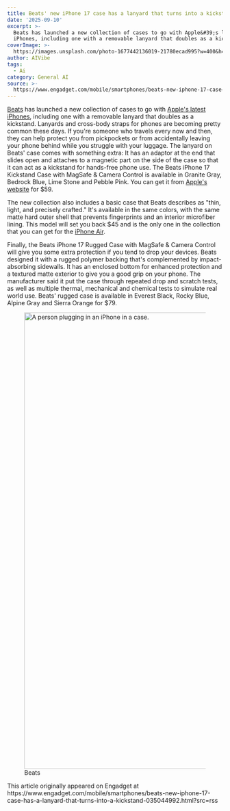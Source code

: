 ```yaml
---
title: Beats' new iPhone 17 case has a lanyard that turns into a kickstand
date: '2025-09-10'
excerpt: >-
  Beats has launched a new collection of cases to go with Apple&#39;s latest
  iPhones, including one with a removable lanyard that doubles as a kickstand...
coverImage: >-
  https://images.unsplash.com/photo-1677442136019-21780ecad995?w=400&h=200&fit=crop&auto=format
author: AIVibe
tags:
  - Ai
category: General AI
source: >-
  https://www.engadget.com/mobile/smartphones/beats-new-iphone-17-case-has-a-lanyard-that-turns-into-a-kickstand-035044992.html?src=rss
---
```

<p><a data-i13n="elm:affiliate_link;sellerN:Apple;elmt:;cpos:1;pos:1" href="https://shopping.yahoo.com/rdlw?merchantId=4130e2f0-a14f-4c5e-bdab-cd52ac7d8e79&amp;siteId=us-engadget&amp;pageId=1p-autolink&amp;contentUuid=437722c1-e012-4dc4-b1b3-05fa82a9e425&amp;featureId=text-link&amp;merchantName=Apple&amp;linkText=Beats&amp;custData=eyJzb3VyY2VOYW1lIjoiV2ViLURlc2t0b3AtVmVyaXpvbiIsImxhbmRpbmdVcmwiOiJodHRwczovL3d3dy5hcHBsZS5jb20vc2hvcC9hY2Nlc3Nvcmllcy9hbGwvYmVhdHMtZmVhdHVyZWQiLCJjb250ZW50VXVpZCI6IjQzNzcyMmMxLWUwMTItNGRjNC1iMWIzLTA1ZmE4MmE5ZTQyNSIsIm9yaWdpbmFsVXJsIjoiaHR0cHM6Ly93d3cuYXBwbGUuY29tL3Nob3AvYWNjZXNzb3JpZXMvYWxsL2JlYXRzLWZlYXR1cmVkIn0&amp;signature=AQAAAVsnLDrYggiOIt6aYE_f4MmKKA_TRfRzAZYGyrbbV9xV&amp;gcReferrer=https%3A%2F%2Fwww.apple.com%2Fshop%2Faccessories%2Fall%2Fbeats-featured" class="rapid-with-clickid" data-original-link="https://www.apple.com/shop/accessories/all/beats-featured">Beats</a> has launched a new collection of cases to go with <a data-i13n="cpos:2;pos:1" href="https://www.engadget.com/mobile/smartphones/everything-apple-revealed-at-the-iphone-17-launch-event-iphone-air-iphone-17-pro-airpods-pro-3-and-more-171028663.html">Apple&#39;s latest iPhones</a>, including one with a removable lanyard that doubles as a kickstand. Lanyards and cross-body straps for phones are becoming pretty common these days. If you&#39;re someone who travels every now and then, they can help protect you from pickpockets or from accidentally leaving your phone behind while you struggle with your luggage. The lanyard on Beats&#39; case comes with something extra: It has an adaptor at the end that slides open and attaches to a magnetic part on the side of the case so that it can act as a kickstand for hands-free phone use. The Beats iPhone 17 Kickstand Case with MagSafe &amp; Camera Control is available in Granite Gray, Bedrock Blue, Lime Stone and Pebble Pink. You can get it from <a data-i13n="elm:affiliate_link;sellerN:Apple;elmt:;cpos:3;pos:1" href="https://shopping.yahoo.com/rdlw?merchantId=4130e2f0-a14f-4c5e-bdab-cd52ac7d8e79&amp;siteId=us-engadget&amp;pageId=1p-autolink&amp;contentUuid=437722c1-e012-4dc4-b1b3-05fa82a9e425&amp;featureId=text-link&amp;merchantName=Apple&amp;linkText=Apple%27s+website&amp;custData=eyJzb3VyY2VOYW1lIjoiV2ViLURlc2t0b3AtVmVyaXpvbiIsImxhbmRpbmdVcmwiOiJodHRwczovL3d3dy5hcHBsZS5jb20vc2hvcC9hY2Nlc3Nvcmllcy9hbGwvYmVhdHMtZmVhdHVyZWQiLCJjb250ZW50VXVpZCI6IjQzNzcyMmMxLWUwMTItNGRjNC1iMWIzLTA1ZmE4MmE5ZTQyNSIsIm9yaWdpbmFsVXJsIjoiaHR0cHM6Ly93d3cuYXBwbGUuY29tL3Nob3AvYWNjZXNzb3JpZXMvYWxsL2JlYXRzLWZlYXR1cmVkIn0&amp;signature=AQAAAVsnLDrYggiOIt6aYE_f4MmKKA_TRfRzAZYGyrbbV9xV&amp;gcReferrer=https%3A%2F%2Fwww.apple.com%2Fshop%2Faccessories%2Fall%2Fbeats-featured" class="rapid-with-clickid" data-original-link="https://www.apple.com/shop/accessories/all/beats-featured">Apple&#39;s website</a> for $59.&nbsp;</p>
<p>The new collection also includes a basic case that Beats describes as &quot;thin, light, and precisely crafted.&quot; It&#39;s available in the same colors, with the same matte hard outer shell that prevents fingerprints and an interior microfiber lining. This model will set you back $45 and is the only one in the collection that you can get for the <a data-i13n="cpos:4;pos:1" href="https://www.engadget.com/mobile/smartphones/the-iphone-air-is-apples-thinnest-phone-yet-174342422.html">iPhone Air</a>.&nbsp;</p>
<span id="end-legacy-contents"></span><p>Finally, the Beats iPhone 17 Rugged Case with MagSafe &amp; Camera Control will give you some extra protection if you tend to drop your devices. Beats designed it with a rugged polymer backing that&#39;s complemented by impact-absorbing sidewalls. It has an enclosed bottom for enhanced protection and a textured matte exterior to give you a good grip on your phone. The manufacturer said it put the case through repeated drop and scratch tests, as well as multiple thermal, mechanical and chemical tests to simulate real world use. Beats&#39; rugged case is available in Everest Black, Rocky Blue, Alpine Gray and Sierra Orange for $79.</p>
<figure><img src="https://s.yimg.com/os/creatr-uploaded-images/2025-09/37603370-8df9-11f0-9f66-0d6454cf4e5c" data-crop-orig-src="https://s.yimg.com/os/creatr-uploaded-images/2025-09/37603370-8df9-11f0-9f66-0d6454cf4e5c" style="height:1067px;width:1600px;" alt="A person plugging in an iPhone in a case." data-uuid="ec9a545d-e14b-3bfc-91b2-c5410b2202aa"><figcaption></figcaption><div class="photo-credit">Beats</div></figure>
<p></p>This article originally appeared on Engadget at https://www.engadget.com/mobile/smartphones/beats-new-iphone-17-case-has-a-lanyard-that-turns-into-a-kickstand-035044992.html?src=rss
